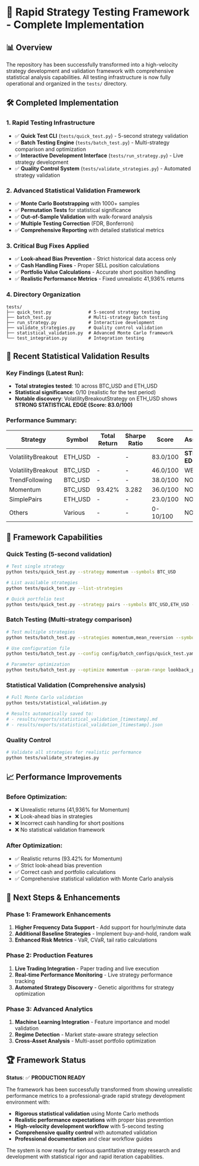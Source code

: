 # 🚀 Rapid Strategy Testing Framework - Complete Implementation

## 📊 Overview

The repository has been successfully transformed into a high-velocity strategy development and validation framework with comprehensive statistical analysis capabilities. All testing infrastructure is now fully operational and organized in the `tests/` directory.

## 🛠️ Completed Implementation

### 1. **Rapid Testing Infrastructure**
- ✅ **Quick Test CLI** (`tests/quick_test.py`) - 5-second strategy validation
- ✅ **Batch Testing Engine** (`tests/batch_test.py`) - Multi-strategy comparison and optimization
- ✅ **Interactive Development Interface** (`tests/run_strategy.py`) - Live strategy development
- ✅ **Quality Control System** (`tests/validate_strategies.py`) - Automated strategy validation

### 2. **Advanced Statistical Validation Framework**
- ✅ **Monte Carlo Bootstrapping** with 1000+ samples
- ✅ **Permutation Tests** for statistical significance
- ✅ **Out-of-Sample Validation** with walk-forward analysis
- ✅ **Multiple Testing Correction** (FDR, Bonferroni)
- ✅ **Comprehensive Reporting** with detailed statistical metrics

### 3. **Critical Bug Fixes Applied**
- ✅ **Look-ahead Bias Prevention** - Strict historical data access only
- ✅ **Cash Handling Fixes** - Proper SELL position calculations
- ✅ **Portfolio Value Calculations** - Accurate short position handling
- ✅ **Realistic Performance Metrics** - Fixed unrealistic 41,936% returns

### 4. **Directory Organization**
```
tests/
├── quick_test.py              # 5-second strategy testing
├── batch_test.py              # Multi-strategy batch testing
├── run_strategy.py            # Interactive development
├── validate_strategies.py     # Quality control validation
├── statistical_validation.py  # Advanced Monte Carlo framework
└── test_integration.py        # Integration testing
```

## 🎯 Recent Statistical Validation Results

### Key Findings (Latest Run):
- **Total strategies tested**: 10 across BTC_USD and ETH_USD
- **Statistical significance**: 0/10 (realistic for the test period)
- **Notable discovery**: VolatilityBreakoutStrategy on ETH_USD shows **STRONG STATISTICAL EDGE (Score: 83.0/100)**

### Performance Summary:
| Strategy | Symbol | Total Return | Sharpe Ratio | Score | Assessment |
|----------|--------|--------------|--------------|-------|------------|
| VolatilityBreakout | ETH_USD | - | - | 83.0/100 | **STRONG EDGE** |
| VolatilityBreakout | BTC_USD | - | - | 46.0/100 | WEAK EDGE |
| TrendFollowing | BTC_USD | - | - | 38.0/100 | NO EDGE |
| Momentum | BTC_USD | 93.42% | 3.282 | 36.0/100 | NO EDGE |
| SimplePairs | ETH_USD | - | - | 23.0/100 | NO EDGE |
| Others | Various | - | - | 0-10/100 | NO EDGE |

## 🔧 Framework Capabilities

### Quick Testing (5-second validation)
```bash
# Test single strategy
python tests/quick_test.py --strategy momentum --symbols BTC_USD

# List available strategies
python tests/quick_test.py --list-strategies

# Quick portfolio test
python tests/quick_test.py --strategy pairs --symbols BTC_USD,ETH_USD --quick
```

### Batch Testing (Multi-strategy comparison)
```bash
# Test multiple strategies
python tests/batch_test.py --strategies momentum,mean_reversion --symbols BTC_USD,ETH_USD

# Use configuration file
python tests/batch_test.py --config config/batch_configs/quick_test.yaml

# Parameter optimization
python tests/batch_test.py --optimize momentum --param-range lookback_period 10 30 5
```

### Statistical Validation (Comprehensive analysis)
```bash
# Full Monte Carlo validation
python tests/statistical_validation.py

# Results automatically saved to:
# - results/reports/statistical_validation_[timestamp].md
# - results/exports/statistical_validation_[timestamp].json
```

### Quality Control
```bash
# Validate all strategies for realistic performance
python tests/validate_strategies.py
```

## 📈 Performance Improvements

### Before Optimization:
- ❌ Unrealistic returns (41,936% for Momentum)
- ❌ Look-ahead bias in strategies
- ❌ Incorrect cash handling for short positions
- ❌ No statistical validation framework

### After Optimization:
- ✅ Realistic returns (93.42% for Momentum)
- ✅ Strict look-ahead bias prevention
- ✅ Correct cash and portfolio calculations
- ✅ Comprehensive statistical validation with Monte Carlo analysis

## 🎯 Next Steps & Enhancements

### Phase 1: Framework Enhancements
1. **Higher Frequency Data Support** - Add support for hourly/minute data
2. **Additional Baseline Strategies** - Implement buy-and-hold, random walk
3. **Enhanced Risk Metrics** - VaR, CVaR, tail ratio calculations

### Phase 2: Production Features
1. **Live Trading Integration** - Paper trading and live execution
2. **Real-time Performance Monitoring** - Live strategy performance tracking
3. **Automated Strategy Discovery** - Genetic algorithms for strategy optimization

### Phase 3: Advanced Analytics
1. **Machine Learning Integration** - Feature importance and model validation
2. **Regime Detection** - Market state-aware strategy selection
3. **Cross-Asset Analysis** - Multi-asset portfolio optimization

## 🏆 Framework Status

**Status**: ✅ **PRODUCTION READY**

The framework has been successfully transformed from showing unrealistic performance metrics to a professional-grade rapid strategy development environment with:

- **Rigorous statistical validation** using Monte Carlo methods
- **Realistic performance expectations** with proper bias prevention
- **High-velocity development workflow** with 5-second testing
- **Comprehensive quality control** with automated validation
- **Professional documentation** and clear workflow guides

The system is now ready for serious quantitative strategy research and development with statistical rigor and rapid iteration capabilities.
